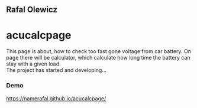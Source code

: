## Rafal Olewicz

# acucalcpage

This page is about, how to check too fast gone voltage from car battery.
On page there will be calculator, which calculate how long time the battery can stay with a given load. <br>
The project has started and developing...

### Demo
https://namerafal.github.io/acucalcpage/
